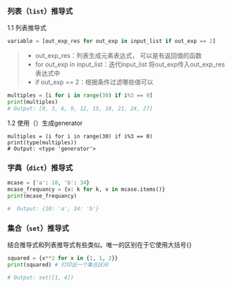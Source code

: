 ### 列表（`list`）推导式

1.1 列表推导式

```python
variable = [out_exp_res for out_exp in input_list if out_exp == 2]
```

> - out_exp_res：列表生成元素表达式， 可以是有返回值的函数
> - for out_exp in input_list：迭代input_list 将out_exp传入out_exp_res表达式中
> - if out_exp == 2：根据条件过滤哪些值可以

```python
multiples = [i for i in range(30) if i%3 == 0]
print(multiples)
# Output: [0, 3, 6, 9, 12, 15, 18, 21, 24, 27]
```

1.2 使用（）生成generator

```puyjpm
multiples = (i for i in range(30) if i%3 == 0)
print(type(multiples))
# Output: <type 'generator'>
```



### 字典（`dict`）推导式

```python
mcase = {'a': 10, 'b': 34}
mcase_frequancy = {v: k for k, v in mcase.items()}
print(mcase_frequancy)

#  Output: {10: 'a', 34: 'b'}
```



### 集合（`set`）推导式

结合推导式和列表推导式有些类似。唯一的区别在于它使用大括号{}

```python
squared = {x**2 for x in {1, 1, 2}}
print(squared) # 打印出一个集合区间

# Output: set([1, 4])
```

